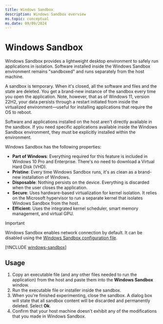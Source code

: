 ```yaml
---
title: Windows Sandbox
description: Windows Sandbox overview
ms.topic: conceptual
ms.date: 09/09/2024
---
```


# Windows Sandbox

Windows Sandbox provides a lightweight desktop environment to safely run applications in isolation. Software installed inside the Windows Sandbox environment remains "sandboxed" and runs separately from the host machine.

A sandbox is temporary. When it's closed, all the software and files and the state are deleted. You get a brand-new instance of the sandbox every time you open the application. Note, however, that as of Windows 11, version 22H2, your data persists through a restart initiated from inside the virtualized environment—useful for installing applications that require the OS to reboot.

Software and applications installed on the host aren't directly available in the sandbox. If you need specific applications available inside the Windows Sandbox environment, they must be explicitly installed within the environment.

Windows Sandbox has the following properties:

- **Part of Windows**: Everything required for this feature is included in Windows 10 Pro and Enterprise. There's no need to download a Virtual Hard Disk (VHD).
- **Pristine**: Every time Windows Sandbox runs, it's as clean as a brand-new installation of Windows.
- **Disposable**: Nothing persists on the device. Everything is discarded when the user closes the application.
- **Secure**: Uses hardware-based virtualization for kernel isolation. It relies on the Microsoft hypervisor to run a separate kernel that isolates Windows Sandbox from the host.
- **Efficient:** Uses the integrated kernel scheduler, smart memory management, and virtual GPU.

> [!IMPORTANT]
> Windows Sandbox enables network connection by default. It can be disabled using the [Windows Sandbox configuration file](windows-sandbox-configure-using-wsb-file.md#networking).

[!INCLUDE [windows-sandbox](../../../../../includes/licensing/windows-sandbox.md)]

## Usage

1. Copy an executable file (and any other files needed to run the application) from the host and paste them into the **Windows Sandbox** window.
2. Run the executable file or installer inside the sandbox.
3. When you're finished experimenting, close the sandbox. A dialog box will state that all sandbox content will be discarded and permanently deleted. Select **Ok**.
4. Confirm that your host machine doesn't exhibit any of the modifications that you made in Windows Sandbox.
